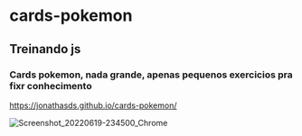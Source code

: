 # cards-pokemon
## Treinando js
### Cards pokemon, nada grande, apenas pequenos exercicios pra fixr conhecimento

https://jonathasds.github.io/cards-pokemon/


![Screenshot_20220619-234500_Chrome](https://user-images.githubusercontent.com/83735539/174516189-5af42bf5-5d39-4b55-8dd0-56fbe002dc61.jpg)




